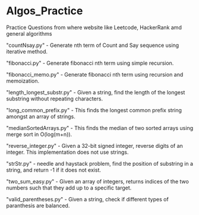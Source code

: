 # Algos_Practice
Practice Questions from where website like Leetcode, HackerRank amd general algorithms

"countNsay.py" - Generate nth term of Count and Say sequence using iterative method.

"fibonacci.py" - Generate fibonacci nth term using simple recursion.

"fibonacci_memo.py" - Generate fibonacci nth term using recursion and memoization.

"length_longest_substr.py" - Given a string, find the length of the longest substring without repeating characters.

"long_common_prefix.py" - This finds the longest common prefix string amongst an array of strings.

"medianSortedArrays.py" - This finds the median of two sorted arrays using merge sort in O(log(m+n)). 

"reverse_integer.py" - Given a 32-bit signed integer, reverse digits of an integer. This implementation does not use strings.

"strStr.py" - needle and haystack problem, find the position of substring in a string, and return -1 if it does not exist.

"two_sum_easy.py" - Given an array of integers, returns indices of the two numbers such that they add up to a specific target.

"valid_parentheses.py" - Given a string, check if different types of paranthesis are balanced. 
